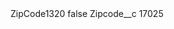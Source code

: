 <?xml version="1.0" encoding="UTF-8"?>
<CustomMetadata xmlns="http://soap.sforce.com/2006/04/metadata" xmlns:xsi="http://www.w3.org/2001/XMLSchema-instance" xmlns:xsd="http://www.w3.org/2001/XMLSchema">
    <label>ZipCode1320</label>
    <protected>false</protected>
    <values>
        <field>Zipcode__c</field>
        <value xsi:type="xsd:string">17025</value>
    </values>
</CustomMetadata>
